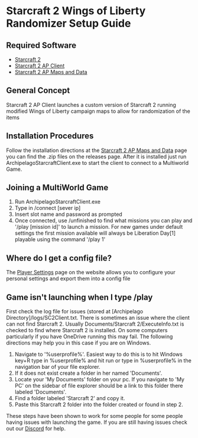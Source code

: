 # Starcraft 2 Wings of Liberty Randomizer Setup Guide

## Required Software

- [Starcraft 2](https://starcraft2.com/en-us/)
- [Starcraft 2 AP Client](https://github.com/ArchipelagoMW/Archipelago)
- [Starcraft 2 AP Maps and Data](https://github.com/TheCondor07/Starcraft2ArchipelagoData)

## General Concept

Starcraft 2 AP Client launches a custom version of Starcraft 2 running modified Wings of Liberty campaign maps
 to allow for randomization of the items

## Installation Procedures

Follow the installation directions at the 
[Starcraft 2 AP Maps and Data](https://github.com/TheCondor07/Starcraft2ArchipelagoData) page you can find the .zip 
files on the releases page. After it is installed just run ArchipelagoStarcraftClient.exe to start the client to connect
to a Multiworld Game.

## Joining a MultiWorld Game

1. Run ArchipelagoStarcraftClient.exe
2. Type in /connect [sever ip]
3. Insert slot name and password as prompted
4. Once connected, use /unfinished to find what missions you can play and '/play [mission id]' to launch a mission. For 
new games under default settings the first mission available will always be Liberation Day[1] playable using the command
'/play 1'

## Where do I get a config file?

The [Player Settings](/games/Starcraft%202%20Wings%20of%20Liberty/player-settings) page on the website allows you to
configure your personal settings and export them into a config file

## Game isn't launching when I type /play

First check the log file for issues (stored at [Archipelago Directory]/logs/SC2Client.txt. There is sometimes an issue 
where the client can not find Starcraft 2.  Usually Documents/Starcraft 2/ExecuteInfo.txt is checked to find where 
Starcraft 2 is installed. On some computers particularly if you have OneDrive running this may  fail.  The following 
directions may help you in this case if you are on Windows. 

1. Navigate to '%userprofile%'.  Easiest way to do this is to hit Windows key+R type in %userprofile% and hit run or 
type in %userprofile% in the navigation bar of your file explorer. 
2. If it does not exist create a folder in her named 'Documents'.
3. Locate your 'My Documents' folder on your pc.  If you navigate to 'My PC' on the sidebar of file explorer should be a
link to this folder there labeled 'Documents'.
4. Find a folder labeled 'Starcraft 2' and copy it.
5. Paste this Starcraft 2 folder into the folder created or found in step 2.

These steps have been shown to work for some people for some people having issues with launching the game.  If you are 
still having issues check out our [Discord](https://discord.com/invite/8Z65BR2) for help.